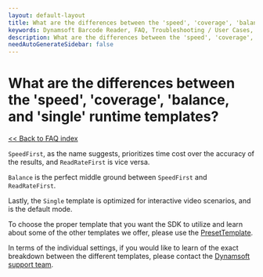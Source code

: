 ```yaml
---
layout: default-layout
title: What are the differences between the 'speed', 'coverage', 'balance, and 'single' runtime templates?
keywords: Dynamsoft Barcode Reader, FAQ, Troubleshooting / User Cases, speed, coverage
description: What are the differences between the 'speed', 'coverage', 'balance, and 'single' runtime templates?
needAutoGenerateSidebar: false
---
```


# What are the differences between the 'speed', 'coverage', 'balance, and 'single' runtime templates?

[<< Back to FAQ index](index.md)

`SpeedFirst`, as the name suggests, prioritizes time cost over the accuracy of the results, and `ReadRateFirst` is vice versa.

`Balance` is the perfect middle ground between `SpeedFirst` and `ReadRateFirst`. 

Lastly, the `Single` template is optimized for interactive video scenarios, and is the default mode.

To choose the proper template that you want the SDK to utilize and learn about some of the other templates we offer, please use the [PresetTemplate](https://www.dynamsoft.com/capture-vision/docs/web/programming/javascript/api-reference/capture-vision-router/preset-templates.html?product=dbr&lang=javascript).

In terms of the individual settings, if you would like to learn of the exact breakdown between the different templates, please contact the [Dynamsoft support team](https://www.dynamsoft.com/contact/).


